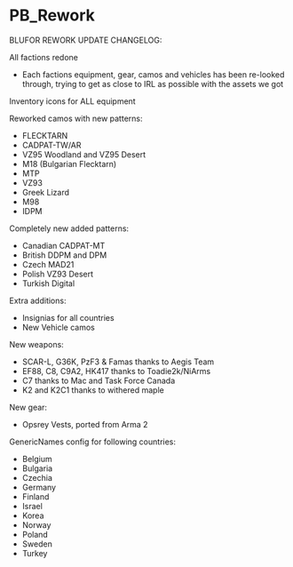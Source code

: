 # PB_Rework
BLUFOR REWORK UPDATE CHANGELOG:

All factions redone
- Each factions equipment, gear, camos and vehicles has been re-looked through, trying to get as close to IRL as possible with the assets we got

Inventory icons for ALL equipment

Reworked camos with new patterns:
- FLECKTARN
- CADPAT-TW/AR
- VZ95 Woodland and VZ95 Desert
- M18 (Bulgarian Flecktarn)
- MTP
- VZ93 
- Greek Lizard
- M98
- IDPM

Completely new added patterns:
- Canadian CADPAT-MT
- British DDPM and DPM
- Czech MAD21
- Polish VZ93 Desert
- Turkish Digital

Extra additions:
- Insignias for all countries
- New Vehicle camos

New weapons:
- SCAR-L, G36K, PzF3 & Famas thanks to Aegis Team
- EF88, C8, C9A2, HK417 thanks to Toadie2k/NiArms
- C7 thanks to Mac and Task Force Canada
- K2 and K2C1 thanks to withered maple

New gear:

- Opsrey Vests, ported from Arma 2

GenericNames config for following countries:
- Belgium
- Bulgaria
- Czechia
- Germany
- Finland
- Israel
- Korea
- Norway
- Poland
- Sweden
- Turkey


